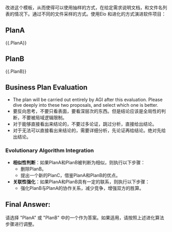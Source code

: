 改进这个模板，从而使得可以使用抽样的方式，在给定需求说明文档，和文件名列表的情况下。通过不同的文件采样的方式。使用Elo 和进化的方式演进软件项目：

## PlanA
{{.PlanA}}

## PlanB
{{.PlanB}}

## Business Plan Evaluation
- The plan will be carried out entirely by AGI after this evaluation. Please dive deeply into these two proposals, and select which one is better.
- 要反向思考，不要只看表面，要看深层次的东西。但是结论应该是全局性的判断，不要被局域逻辑限制。
- 对于能够直接看出来结论的，不要过多论证，跳过分析，直接给出结论。
- 对于无法可以直接看出来结论的，需要详细分析，先论证再给结论。绝对先给出结论。

### Evolutionary Algorithm Integration
- **相似性判断**：如果PlanA和PlanB被判断为相似，则执行以下步骤：
  - 删除PlanB。
  - 提出一个新的PlanC，借鉴PlanA和PlanB的优点。
- **关联性强化**：如果PlanA和PlanB具有一定的联系，则执行以下步骤：
  - 强化PlanB与PlanA的协作关系，减少竞争，增强双方的胜算。

## Final Answer:
请选择 "PlanA" 或 "PlanB" 中的一个作为答案。如果适用，请按照上述进化算法步骤进行调整。